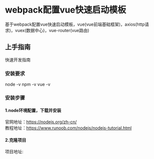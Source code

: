 # webpack配置vue快速启动模板
基于webpack配置vue快速启动模板，vue(vue前端基础框架)，axios(http请求)，vuex(数据中心)，vue-router(vue路由)
## 上手指南
快速开发指南
### 安装要求
node -v
npm -v
vue -v
### 安装步骤
#### 1.node环境配置，下载并安装
官网地址：https://nodejs.org/zh-cn/<br>
教程地址：https://www.runoob.com/nodejs/nodejs-tutorial.html<br>
#### 2.克隆项目
项目地址: 
